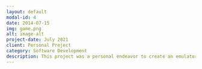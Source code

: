 ```yaml
---
layout: default
modal-id: 4
date: 2014-07-15
img: game.png
alt: image-alt
project-date: July 2021
client: Personal Project
category: Software Development
description: This project was a personal endeavor to create an emulator for a retro gaming console. Written in C++, this emulator allows users to run classic games from the 90s and early 2000s on modern PCs. The project focused on performance optimizations, graphical rendering accuracy, and user interface design.
---
```

